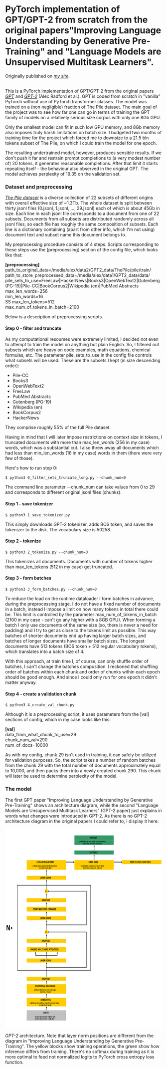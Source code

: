# PyTorch implementation of GPT/GPT-2 from scratch from the original papers"Improving Language Understanding by Generative Pre-Training" and "Language Models are Unsupervised Multitask Learners".

Originally published on [*my site*](https://alexgrishin.ai/pytorch_implementation_of_gpt).
<br /><br />

This is a PyTorch implementation of GPT/GPT-2 from the original papers
[*GPT*](https://s3-us-west-2.amazonaws.com/openai-assets/research-covers/language-unsupervised/language_understanding_paper.pdf) 
  and [*GPT-2*](https://d4mucfpksywv.cloudfront.net/better-language-models/language_models_are_unsupervised_multitask_learners.pdf)
   (Alec Radford et al.).
  GPT is coded from scratch in "vanilla" PyTorch without use of PyTorch transformer classes.
  The model was trained on a (non negligible) fraction of The Pile dataset.
  The main goal of the project was to see how far one can go in terms of training the GPT family of models
  on a relatively serious size corpus with
  only one 8Gb GPU.

  Only the smallest model can fit in such low GPU memory,
  and 8Gb memory also imposes truly harsh limitations on batch size. I budgeted two months of training time for the project
which forced me to downsize to a 21.5 bln tokens subset of The Pile, on which I could train the model for one epoch.

The resulting undertrained model, however, produces sensible results. If we don't push it far and restrain prompt completions to (a very modest number of) 20 tokens, it generates reasonable completions. After that limit it starts repeating itself - the behaviour also observed in the original GPT. The model achieves perplexity of 19.35 on the validation set.

### Dataset and preprocessing

[*The Pile dataset*](https://arxiv.org/pdf/2101.00027.pdf) is a diverse collection
of 22 subsets of different origins with overall effective size of ~1.3Tb. The whole dataset is split between
thirty jsonl files (0.jsonl, 1.jsonl, ..., 29.jsonl) each of which is about 45Gb in size. Each line in each jsonl file
corresponds to a document from one of 22 subsets. Documents from all subsets are distributed randomly across all jsonl
files, so each file has roughly the same composition of subsets. Each line is a dictionary containing (apart from
other info, which I'm not using) document text and subset name this document belongs to.

My preprocessing procedure consists of 4 steps. Scripts corresponding to these steps use the \[preprocessing\]
section of the config file, which looks like that:

**\[preprocessing\]**<br>
path_to_original_data=/media/alex/data2/GPT2_data/ThePile/pile/train/<br>
path_to_store_preprocessed_data=/media/alex/data1/GPT2_data/data/<br>
pile_sets_to_use=FreeLaw|HackerNews|Books3|OpenWebText2|Gutenberg (PG-19)|Pile-CC|BookCorpus2|Wikipedia (en)|PubMed Abstracts<br>
max_len_words=256<br>
min_len_words=16<br>SS
max_len_tokens=512<br>
max_num_of_tokens_in_batch=2100<br>

Below is a description of preprocessing scripts.

#### Step 0 - filter and truncate

As my computational resourses were
extremely limited, I decided not even to attempt to train the model on anything but plain English. So, I
filtered out subsets which are heavy on code examples, math equations, chemical formulas, etc.
The parameter pile_sets_to_use in the config file controls what subsets will be used.
These are the subsets I kept (in size descending order):
<ul>
<li>Pile-CC</li>
<li>Books3</li>
<li>OpenWebText2</li>
<li>FreeLaw</li>
<li>PubMed Abstracts</li>
<li>Gutenberg (PG-19)</li>
<li>Wikipedia (en)</li>
<li>BookCorpus2</li>
<li>HackerNews</li>
</ul>

They comprise roughly 55% of the full Pile dataset.

Having in mind that I will later impose restrictions on context size in tokens,
I truncated documents with more than max_len_words (256 in my case) words, which was a substantial cut.
I also threw away all documents which had less than min_len_words (16 in my case) words in them (there were
very few of those).

Here's how to run step 0:
```
$ python3 0_filter_sets_truncate_long.py --chunk_num=0
```
The command line parameter --chunk_num can take values from 0 to 29 and corresponds to different
  original jsonl files (chunks).

#### Step 1 - save tokenizer
```
$ python3 1_save_tokenizer.py
```
This simply downloads GPT-2 tokenizer, adds BOS token, and saves the tokenizer to the disk.
The vocabulary size is 50258.

#### Step 2 - tokenize
```
$ python3 2_tokenize.py --chunk_num=0
```
This tokenizes all documents. Documents with number of tokens higher than max_len_tokens (512 in my case)
get truncated.

#### Step 3 - form batches
```
$ python3 3_form_batches.py --chunk_num=0
```
To reduce the load on the runtime dataloader I form batches in advance, during the preprocessing stage.
I do not have a fixed number of documents in a batch, instead
I impose a limit on how many tokens in total there could be. This limit is controlled by the
parameter max_num_of_tokens_in_batch (2100 in my case - can't go any higher with a 8GB GPU).
When forming a batch I only use documents of the same
size (so, there is never a need for padding) and I try to get as close to the tokens limit as possible.
This way batches of shorter documents end up having larger batch sizes, and batches of longer documents have
smaller batch sizes. The longest documents have 513 tokens (BOS token + 512 regular vocabulary tokens),
which translates into a batch size of 4.

With this approach, at train time I, of course, can only shuffle order of batches, I can't change
 the batches composition. I reckoned that shuffling order of batches within each chunk and order of chunks within each epoch
 should be good enough. And since I could only run for one epoch it didn't matter anyway.

#### Step 4 - create a validation chunk
```
$ python3 4_create_val_chunk.py
```
Although it is a preprocessing script, it uses parameters from the \[val\] sections of config, which in my case looks like this:

**\[val\]**<br>
data_from_what_chunk_to_use=29<br>
chunk_num_val=290<br>
num_of_docs=10000<br>

As with my config, chunk 29 isn't used in training, it can safely be utilized for validation purposes. So, the script takes a number of random batches from the chunk 29 with the total number of documents approximately equal to 10,000, and then packs them into a newly created chunk 290. This chunk will later be used to determine perplexity of the model.

### The model

The first GPT paper
"Improving Language Understanding by Generative Pre-Training"
  shows an architecture diagram, while the second "Language Models are Unsupervised Multitask Learners"
  (GPT-2 paper) just explains in words what changes were introduced in GPT-2. As there is no GPT-2 architecture
  diagram in the original papers I could refer to, I display it here:

<img src="imgs_for_readme//GPT2_detailed.svg" alt="GPT-2 architecture" height="640" />

*GPT-2* architecture. Note that layer norm positions are different from the diagram in "Improving Language Understanding by Generative Pre-Training". The yellow blocks show training operations, the green show how inference differs from training. There's no softmax during training as it is more optimal to feed not normalized logits to PyTorch cross entropy loss function.

